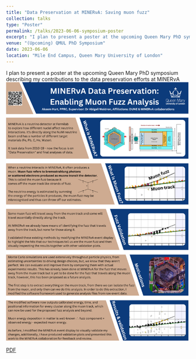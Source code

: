 ```yaml
---
title: "Data Preservation at MINERνA: Saving muon fuzz"
collection: talks
type: "Poster"
permalink: /talks/2023-06-06-symposium-poster
excerpt: "I plan to present a poster at the upcoming Queen Mary PhD symposium describing my contributions to the data preservation efforts at MINERνA"
venue: "(Upcoming) QMUL PhD Symposium"
date: 2023-06-06
location: "Mile End Campus, Queen Mary University of London"
---
```


I plan to present a poster at the upcoming Queen Mary PhD symposium describing my contributions to the data preservation efforts at MINERνA <!-- (NOTE TO SELF: PUT THE POSTER REFERENCES HERE). -->
<br/><img src='/files/2023SymposiumQMUL.png' alt='Poster presented at the 2023 Queen Mary University of London School of Physical and Chemical Sciences PhD student symposium' width = '500'><br>

[PDF](/files/2023SymposiumQMUL.pdf)
